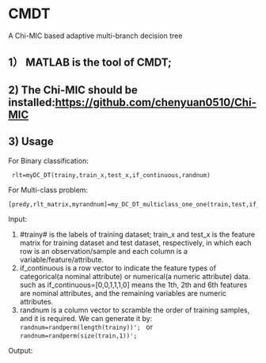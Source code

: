 # CMDT
A Chi-MIC based adaptive multi-branch decision tree

## 1） MATLAB is the tool of CMDT;
## 2)  The Chi-MIC should be installed:https://github.com/chenyuan0510/Chi-MIC
## 3)  Usage
 For Binary classification:
 
     rlt=myDC_DT(trainy,train_x,test_x,if_continuous,randnum)
 For Multi-class problem:
 
    [predy,rlt_matrix,myrandnum]=my_DC_DT_multiclass_one_one(train,test,if_continuous,randnum)
Input:
1. #trainy# is the labels of training dataset; train_x and test_x is the feature matrix for training dataset and test dataset, respectively, in which each row is an observation/sample and each column is a variable/feature/attribute.
2. if_continuous is a row vector to indicate the feature types of categorical(a nominal attribute) or numerical(a numeric attribute) data. such as if_continuous=[0,0,1,1,1,0]
means the 1th, 2th and 6th features are nominal attributes, and the remaining variables are numeric attributes.
3. randnum is a column vector to scramble the order of training samples, and it is required. We can generate it by:
```randnum=randperm(length(trainy))'; ```
   or 
```randnum=randperm(size(train,1))';```

Output:

